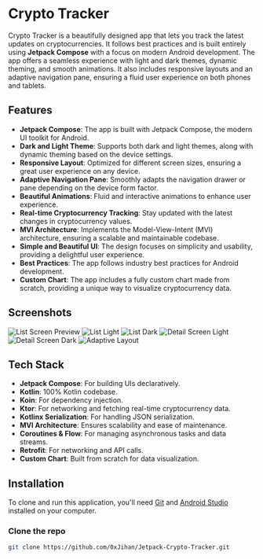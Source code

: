 # Crypto Tracker

Crypto Tracker is a beautifully designed app that lets you track the latest updates on cryptocurrencies. It follows best practices and is built entirely using **Jetpack Compose** with a focus on modern Android development. The app offers a seamless experience with light and dark themes, dynamic theming, and smooth animations. It also includes responsive layouts and an adaptive navigation pane, ensuring a fluid user experience on both phones and tablets.

## Features

- **Jetpack Compose**: The app is built with Jetpack Compose, the modern UI toolkit for Android.
- **Dark and Light Theme**: Supports both dark and light themes, along with dynamic theming based on the device settings.
- **Responsive Layout**: Optimized for different screen sizes, ensuring a great user experience on any device.
- **Adaptive Navigation Pane**: Smoothly adapts the navigation drawer or pane depending on the device form factor.
- **Beautiful Animations**: Fluid and interactive animations to enhance user experience.
- **Real-time Cryptocurrency Tracking**: Stay updated with the latest changes in cryptocurrency values.
- **MVI Architecture**: Implements the Model-View-Intent (MVI) architecture, ensuring a scalable and maintainable codebase.
- **Simple and Beautiful UI**: The design focuses on simplicity and usability, providing a delightful user experience.
- **Best Practices**: The app follows industry best practices for Android development.
- **Custom Chart**: The app includes a fully custom chart made from scratch, providing a unique way to visualize cryptocurrency data.

## Screenshots

![List Screen Preview](https://github.com/0xJihan/Jetpack-Crypto-Tracker/blob/main/app/image/ListScreen.png)
![List Light](https://github.com/0xJihan/Jetpack-Crypto-Tracker/blob/main/app/image/ListLight.png)
![List Dark](https://github.com/0xJihan/Jetpack-Crypto-Tracker/blob/main/app/image/ListDark.png)
![Detail Screen Light](https://github.com/0xJihan/Jetpack-Crypto-Tracker/blob/main/app/image/DetialLight.png)
![Detail Screen Dark](https://github.com/0xJihan/Jetpack-Crypto-Tracker/blob/main/app/image/DetailDark.png)
![Adaptive Layout](https://github.com/0xJihan/Jetpack-Crypto-Tracker/blob/main/app/image/HorizontalLight.png)
## Tech Stack

- **Jetpack Compose**: For building UIs declaratively.
- **Kotlin**: 100% Kotlin codebase.
- **Koin**: For dependency injection.
- **Ktor**: For networking and fetching real-time cryptocurrency data.
- **Kotlinx Serialization**: For handling JSON serialization.
- **MVI Architecture**: Ensures scalability and ease of maintenance.
- **Coroutines & Flow**: For managing asynchronous tasks and data streams.
- **Retrofit**: For networking and API calls.
- **Custom Chart**: Built from scratch for data visualization.

## Installation

To clone and run this application, you'll need [Git](https://git-scm.com) and [Android Studio](https://developer.android.com/studio) installed on your computer.

### Clone the repo

```bash
git clone https://github.com/0xJihan/Jetpack-Crypto-Tracker.git
